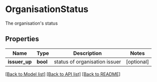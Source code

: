 # OrganisationStatus

The organisation's status
## Properties
Name | Type | Description | Notes
------------ | ------------- | ------------- | -------------
**issuer_up** | **bool** | status of organisation issuer | [optional] 

[[Back to Model list]](../README.md#documentation-for-models) [[Back to API list]](../README.md#documentation-for-api-endpoints) [[Back to README]](../README.md)


